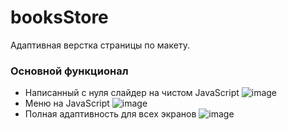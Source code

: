 # booksStore
Адаптивная верстка страницы по макету. 
### Основной функционал
- Написанный с нуля слайдер на чистом JavaScript
![image](https://github.com/ajural123/booksStore/blob/master/img/2G6vtlo6iic.jpg)
- Меню на JavaScript
![image](https://github.com/ajural123/booksStore/blob/master/img/2G6vtlo6iic.jpg)
- Полная адаптивность для всех экранов
![image](https://github.com/ajural123/booksStore/blob/master/img/2G6vtlo6iic.jpg)
